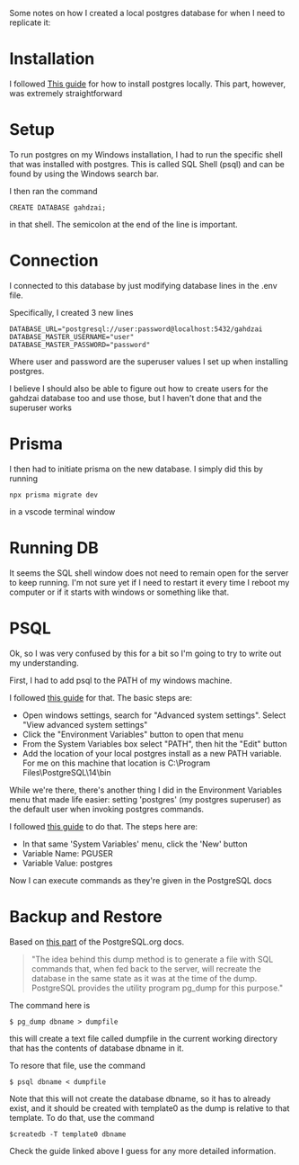 Some notes on how I created a local postgres database for when I need to replicate it:

# Installation

I followed [This guide](https://www.prisma.io/dataguide/postgresql/setting-up-a-local-postgresql-database#setting-up-postgresql-on-windows) for how to install postgres locally. This part, however, was extremely straightforward

# Setup

To run postgres on my Windows installation, I had to run the specific shell that was installed with postgres. This is called SQL Shell (psql) and can be found by using the Windows search bar.

I then ran the command

```
CREATE DATABASE gahdzai;
```

in that shell. The semicolon at the end of the line is important.

# Connection

I connected to this database by just modifying database lines in the .env file.

Specifically, I created 3 new lines

```
DATABASE_URL="postgresql://user:password@localhost:5432/gahdzai
DATABASE_MASTER_USERNAME="user"
DATABASE_MASTER_PASSWORD="password"
```

Where user and password are the superuser values I set up when installing postgres.

I believe I should also be able to figure out how to create users for the gahdzai database too and use those, but I haven't done that and the superuser works

# Prisma

I then had to initiate prisma on the new database. I simply did this by running

```
npx prisma migrate dev
```

in a vscode terminal window

# Running DB

It seems the SQL shell window does not need to remain open for the server to keep running. I'm not sure yet if I need to restart it every time I reboot my computer or if it starts with windows or something like that.

# PSQL

Ok, so I was very confused by this for a bit so I'm going to try to write out my understanding.

First, I had to add psql to the PATH of my windows machine.

I followed [this guide](https://stackoverflow.com/questions/11460823/setting-windows-path-for-postgres-tools) for that. The basic steps are:

- Open windows settings, search for "Advanced system settings". Select "View advanced system settings"
- Click the "Environment Variables" button to open that menu
- From the System Variables box select "PATH", then hit the "Edit" button
- Add the location of your local postgres install as a new PATH variable. For me on this machine that location is C:\Program Files\PostgreSQL\14\bin

While we're there, there's another thing I did in the Environment Variables menu that made life easier: setting 'postgres' (my postgres superuser) as the default user when invoking postgres commands.

I followed [this guide](https://stackoverflow.com/questions/44753191/how-to-change-default-user-for-psql-command) to do that. The steps here are:

- In that same 'System Variables' menu, click the 'New' button
- Variable Name: PGUSER
- Variable Value: postgres

Now I can execute commands as they're given in the PostgreSQL docs

# Backup and Restore

Based on [this part](https://www.postgresql.org/docs/current/backup-dump.html) of the PostgreSQL.org docs.

> "The idea behind this dump method is to generate a file with SQL commands that, when fed back to the server, will recreate the database in the same state as it was at the time of the dump. PostgreSQL provides the utility program pg_dump for this purpose."

The command here is

```
$ pg_dump dbname > dumpfile
```

this will create a text file called dumpfile in the current working directory that has the contents of database dbname in it.

To resore that file, use the command

```
$ psql dbname < dumpfile
```

Note that this will not create the database dbname, so it has to already exist, and it should be created with template0 as the dump is relative to that template. To do that, use the command

```
$createdb -T template0 dbname
```

Check the guide linked above I guess for any more detailed information.
